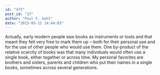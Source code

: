 ```yaml
---
id: "475"
post_id: "37"
author: "Paul F. Gehl"
date: "2013-03-11 14:44:03"
---
```

Actually, early modern people saw books as instruments or tools and that meant they felt very free to mark them up --both for their personal use and for the use of other people who would use them. One by-product of the relative scarcity of books was that many individuals would often use a single book, either together or across time. My personal favorites are brothers and sisters, parents and children who put their names in a single books, sometimes across several generations.
